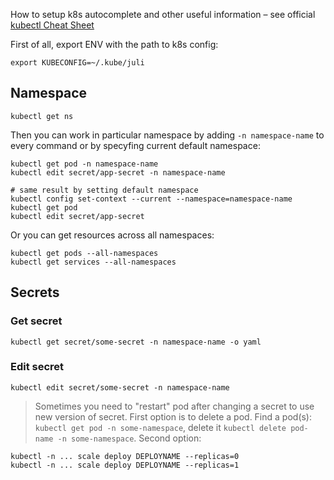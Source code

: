 How to setup k8s autocomplete and other useful information – see official [kubectl Cheat Sheet](https://kubernetes.io/docs/reference/kubectl/cheatsheet/)

First of all, export ENV with the path to k8s config:
```Shell
export KUBECONFIG=~/.kube/juli
```

## Namespace

```Shell
kubectl get ns
```

Then you can work in particular namespace by adding `-n namespace-name` to every command or by specyfing current default namespace:
```Shell
kubectl get pod -n namespace-name
kubectl edit secret/app-secret -n namespace-name

# same result by setting default namespace
kubectl config set-context --current --namespace=namespace-name
kubectl get pod
kubectl edit secret/app-secret
```

Or you can get resources across all namespaces:
```Shell
kubectl get pods --all-namespaces
kubectl get services --all-namespaces
``` 

## Secrets

### Get secret
```Shell
kubectl get secret/some-secret -n namespace-name -o yaml
```

### Edit secret
```Shell
kubectl edit secret/some-secret -n namespace-name
```

> Sometimes you need to "restart" pod after changing a secret to use new version of secret.
> First option is to delete a pod. Find a pod(s): `kubectl get pod -n some-namespace`, delete it `kubectl delete pod-name -n some-namespace`.
> Second option:
```Shell
kubectl -n ... scale deploy DEPLOYNAME --replicas=0
kubectl -n ... scale deploy DEPLOYNAME --replicas=1
```


